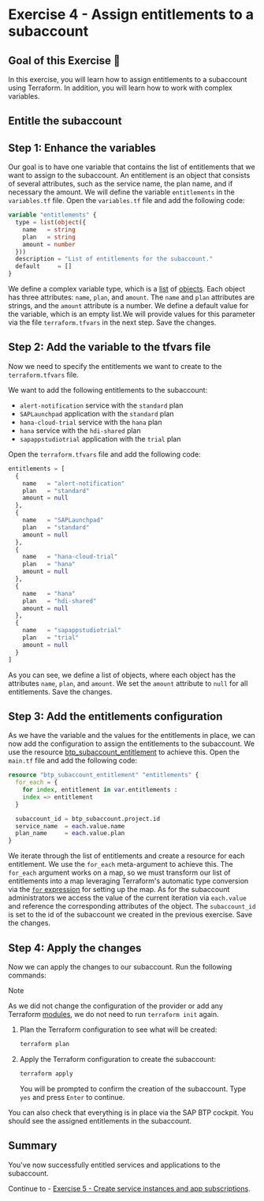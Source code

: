 # Exercise 4 - Assign entitlements to a subaccount

## Goal of this Exercise 🎯

In this exercise, you will learn how to assign entitlements to a subaccount using Terraform. In addition, you will learn how to work with complex variables.

## Entitle the subaccount

## Step 1: Enhance the variables

Our goal is to have one variable that contains the list of entitlements that we want to assign to the subaccount. An entitlement is an object that consists of several attributes, such as the service name, the plan name, and if necessary the amount.
We will define the variable `entitlements` in the `variables.tf` file. Open the `variables.tf` file and add the following code:

```terraform
variable "entitlements" {
  type = list(object({
    name   = string
    plan   = string
    amount = number
  }))
  description = "List of entitlements for the subaccount."
  default     = []
}
```

We define a complex variable type, which is a [list](https://developer.hashicorp.com/terraform/language/expressions/types#lists-tuples) of [objects](https://developer.hashicorp.com/terraform/language/expressions/types#maps-objects). Each object has three attributes: `name`, `plan`, and `amount`. The `name` and `plan` attributes are strings, and the `amount` attribute is a number. We define a default value for the variable, which is an empty list.We will provide values for this parameter via the file `terraform.tfvars` in the next step. Save the changes.

## Step 2: Add the variable to the tfvars file

Now we need to specify the entitlements we want to create to the `terraform.tfvars` file.

We want to add the following entitlements to the subaccount:

- `alert-notification` service with the `standard` plan
- `SAPLaunchpad` application with the `standard` plan
- `hana-cloud-trial` service with the `hana` plan
- `hana` service with the `hdi-shared` plan
- `sapappstudiotrial` application with the `trial` plan

Open the `terraform.tfvars` file and add the following code:

```terraform
entitlements = [
  {
    name   = "alert-notification"
    plan   = "standard"
    amount = null
  },
  {
    name   = "SAPLaunchpad"
    plan   = "standard"
    amount = null
  },
  {
    name   = "hana-cloud-trial"
    plan   = "hana"
    amount = null
  },
  {
    name   = "hana"
    plan   = "hdi-shared"
    amount = null
  },
  {
    name   = "sapappstudiotrial"
    plan   = "trial"
    amount = null
  }
]
```

As you can see, we define a list of objects, where each object has the attributes `name`, `plan`, and `amount`. We set the `amount` attribute to `null` for all entitlements. Save the changes.

## Step 3: Add the entitlements configuration

As we have the variable and the values for the entitlements in place, we can now add the configuration to assign the entitlements to the subaccount. We use the resource [btp_subaccount_entitlement](https://registry.terraform.io/providers/SAP/btp/latest/docs/resources/subaccount_entitlement) to achieve this. Open the `main.tf` file and add the following code:

```terraform
resource "btp_subaccount_entitlement" "entitlements" {
  for_each = {
    for index, entitlement in var.entitlements :
    index => entitlement
  }

  subaccount_id = btp_subaccount.project.id
  service_name  = each.value.name
  plan_name     = each.value.plan
}
```

We iterate through the list of entitlements and create a resource for each entitlement. We use the `for_each` meta-argument to achieve this. The `for_each` argument works on a map, so we must transform our list of entitlements into a map leveraging Terraform's automatic type conversion via the [`for` expression](https://developer.hashicorp.com/terraform/language/expressions/for#result-types) for setting up the map. As for the subaccount administrators we access the value of the current iteration via `each.value` and reference the corresponding attributes of the object. The `subaccount_id` is set to the id of the subaccount we created in the previous exercise. Save the changes.

## Step 4: Apply the changes

Now we can apply the changes to our subaccount. Run the following commands:

> [!NOTE]
> As we did not change the configuration of the provider or add any Terraform [modules](https://developer.hashicorp.com/terraform/language/modules), we do not need to run `terraform init` again.

1. Plan the Terraform configuration to see what will be created:

    ```bash
    terraform plan
    ```

2. Apply the Terraform configuration to create the subaccount:

    ```bash
    terraform apply
    ```

    You will be prompted to confirm the creation of the subaccount. Type `yes` and press `Enter` to continue.

You can also check that everything is in place via the SAP BTP cockpit. You should see the assigned entitlements in the subaccount.

## Summary

You've now successfully entitled services and applications to the subaccount.  

Continue to - [Exercise 5 - Create service instances and app subscriptions](../EXERCISE5/README.md).

